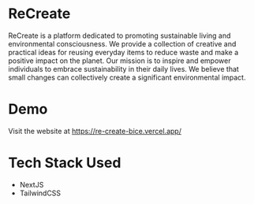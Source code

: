 # ReCreate
ReCreate is a platform dedicated to promoting sustainable living and environmental consciousness. We provide a collection of creative and practical ideas for reusing everyday items to reduce waste and make a positive impact on the planet.
Our mission is to inspire and empower individuals to embrace sustainability in their daily lives. We believe that small changes can collectively create a significant environmental impact.
# Demo
Visit the website at https://re-create-bice.vercel.app/
# Tech Stack Used
* NextJS
* TailwindCSS
